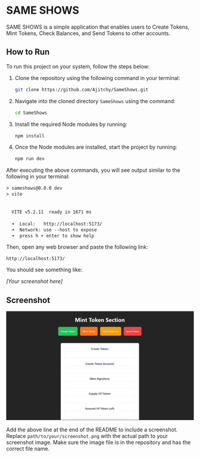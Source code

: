 # SAME SHOWS

SAME SHOWS is a simple application that enables users to Create Tokens, Mint Tokens, Check Balances, and Send Tokens to other accounts.

## How to Run

To run this project on your system, follow the steps below:

1. Clone the repository using the following command in your terminal:
   ```bash
   git clone https://github.com/Ajitchy/SameShows.git
   ```

2. Navigate into the cloned directory `SameShows` using the command:
   ```bash
   cd SameShows
   ```

3. Install the required Node modules by running:
   ```bash
   npm install
   ```

4. Once the Node modules are installed, start the project by running:
   ```bash
   npm run dev
   ```

After executing the above commands, you will see output similar to the following in your terminal:

```
> sameshows@0.0.0 dev
> vite


  VITE v5.2.11  ready in 1671 ms

  ➜  Local:   http://localhost:5173/
  ➜  Network: use --host to expose
  ➜  press h + enter to show help

```

Then, open any web browser and paste the following link:
```
http://localhost:5173/
```

You should see something like:

*[Your screenshot here]*

## Screenshot

![Screenshot](/public/Demo.png)

Add the above line at the end of the README to include a screenshot. Replace `path/to/your/screenshot.png` with the actual path to your screenshot image. Make sure the image file is in the repository and has the correct file name.